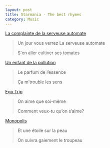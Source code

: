 ```yaml
---
layout: post
title: Starmania - The best rhymes
category: Music
---
```


[La complainte de la serveuse automate](https://genius.com/Starmania-la-complainte-de-la-serveuse-automate-lyrics)

> Un jour vous verrez La serveuse automate
>
> S'en aller cultiver ses tomates

[Un enfant de la pollution](https://genius.com/Starmania-un-enfant-de-la-pollution-lyrics)

> Le parfum de l’essence
>
> Ça m’trouble les sens

[Ego Trip](https://genius.com/Starmania-la-complainte-de-la-serveuse-automate-lyrics)

> On aime que soi-même
>
> Comment veux-tu qu’on s’aime?

[Monopolis](https://paroles2chansons.lemonde.fr/paroles-starmania/paroles-monopolis.html)

> Et une étoile sur la peau
>
> On suivra gaiement le troupeau
